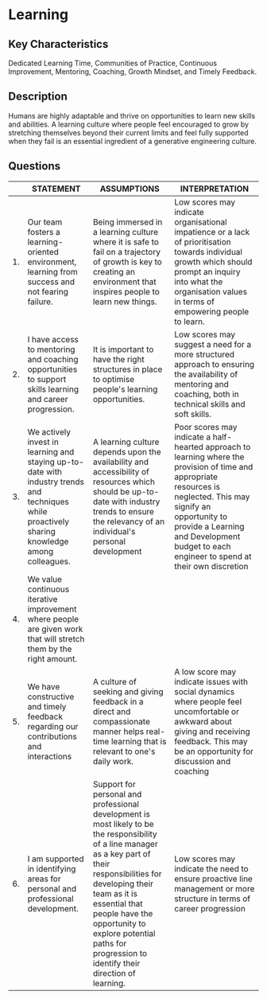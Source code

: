 # Learning

## Key Characteristics
Dedicated Learning Time, Communities of Practice, Continuous Improvement, Mentoring, Coaching, Growth Mindset, and Timely Feedback.

## Description
Humans are highly adaptable and thrive on opportunities to learn new skills and abilities. A learning culture where people feel encouraged to grow by stretching themselves beyond their current limits and feel fully supported when they fail is an essential ingredient of a generative engineering culture.

## Questions

| | STATEMENT  	| ASSUMPTIONS  	| INTERPRETATION |
|---	|---	|---	|---	|
| 1. | Our team fosters a learning-oriented environment, learning from success and not fearing failure. | Being immersed in a learning culture where it is safe to fail on a trajectory of growth is key to creating an environment that inspires people to learn new things. | Low scores may indicate organisational impatience	or a lack of prioritisation towards individual growth which should prompt an inquiry into what the organisation values in terms of empowering people to learn. |
| 2. | I have access to mentoring and coaching opportunities to support skills learning and career progression.  	| It is important to have the right structures in place to optimise people's learning opportunities.	| Low scores may suggest a need for a more structured approach to ensuring the availability of mentoring and coaching, both in technical skills and soft skills. |
| 3. | We actively invest in learning and staying up-to-date with industry trends and techniques while proactively sharing knowledge among colleagues. | A learning culture depends upon the availability and accessibility of resources which should be up-to-date with industry trends to ensure the relevancy of an individual's personal development	| Poor scores may indicate a half-hearted approach to learning where the provision of time and appropriate resources is neglected. This may signify an opportunity to provide a Learning and Development budget to each engineer to spend at their own discretion	|
| 4. | We value continuous iterative improvement where people are given work that will stretch them by the right amount. |   	|   	|
| 5. | We have constructive and timely feedback regarding our contributions and interactions 	| A culture of seeking and giving feedback in a direct and compassionate manner helps real-time learning that is relevant to one's daily work.	| A low score may indicate issues with social dynamics where people feel uncomfortable or awkward about giving and receiving feedback. This may be an opportunity for discussion and coaching |
| 6. | I am supported in identifying areas for personal and professional development.	| Support for personal and professional development is most likely to be the responsibility of a line manager as a key part of their responsibilities for developing their team as it is essential that people have the opportunity to explore potential paths for progression to identify their direction of learning. | Low scores may indicate the need to ensure proactive line management or more structure in terms of career progression	|







